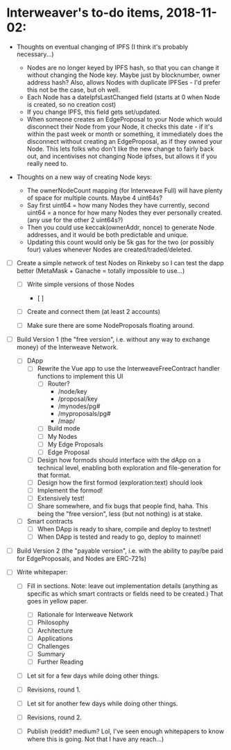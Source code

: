 # Interweaver's to-do items, 2018-11-02:

- Thoughts on eventual changing of IPFS (I think it's probably necessary...)
  - Nodes are no longer keyed by IPFS hash, so that you can change it without changing the Node key. Maybe just by blocknumber, owner address hash? Also, allows Nodes with duplicate IPFSes - I'd prefer this not be the case, but oh well.
  - Each Node has a dateIpfsLastChanged field (starts at 0 when Node is created, so no creation cost)
  - If you change IPFS, this field gets set/updated.
  - When someone creates an EdgeProposal to your Node which would disconnect their Node from your Node, it checks this date - if it's within the past week or month or something, it immediately does the disconnect without creating an EdgeProposal, as if they owned your Node. This lets folks who don't like the new change to fairly back out, and incentivises not changing Node ipfses, but allows it if you really need to.
  
- Thoughts on a new way of creating Node keys:
  - The ownerNodeCount mapping (for Interweave Full) will have plenty of space for multiple counts. Maybe 4 uint64s?
  - Say first uint64 = how many Nodes they have currently, second uint64 = a nonce for how many Nodes they ever personally created. (any use for the other 2 uint64s?)
  - Then you could use keccak(ownerAddr, nonce) to generate Node addresses, and it would be both predictable and unique.
  - Updating this count would only be 5k gas for the two (or possibly four) values whenever Nodes are created/traded/deleted.

- [ ] Create a simple network of test Nodes on Rinkeby so I can test the dapp better (MetaMask + Ganache = totally impossible to use...)
  - [ ] Write simple versions of those Nodes
    - [ ]
  - [ ] Create and connect them (at least 2 accounts)
  - [ ] Make sure there are some NodeProposals floating around.
  

- [ ] Build Version 1 (the "free version", i.e. without any way to exchange money) of the Interweave Network.
  - [ ] DApp
    - [ ] Rewrite the Vue app to use the InterweaveFreeContract handler functions to implement this UI
      - [ ] Router?
        - /node/key
        - /proposal/key
        - /mynodes/pg#
        - /myproposals/pg#
        - /map/
      - [ ] Build mode
      - [ ] My Nodes
      - [ ] My Edge Proposals
      - [ ] Edge Proposal
    - [ ] Design how formods should interface with the dApp on a technical level, enabling both exploration and file-generation for that format.
    - [ ] Design how the first formod (exploration:text) should look
    - [ ] Implement the formod!
    - [ ] Extensively test!
    - [ ] Share somewhere, and fix bugs that people find, haha. This being the "free version", less (but not nothing) is at stake.
  - [ ] Smart contracts
    - [ ] When DApp is ready to share, compile and deploy to testnet!
    - [ ] When DApp is tested and ready to go, deploy to mainnet!
    
- [ ] Build Version 2 (the "payable version", i.e. with the ability to pay/be paid for EdgeProposals, and Nodes are ERC-721s)

- [ ] Write whitepaper:
    - [ ] Fill in sections. Note: leave out implementation details (anything as specific as which smart contracts or fields need to be created.) That goes in yellow paper.
      - [ ] Rationale for Interweave Network
      - [ ] Philosophy
      - [ ] Architecture
      - [ ] Applications
      - [ ] Challenges
      - [ ] Summary
      - [ ] Further Reading
    - [ ] Let sit for a few days while doing other things.
    - [ ] Revisions, round 1.
    - [ ] Let sit for another few days while doing other things.
    - [ ] Revisions, round 2.
    - [ ] Publish (reddit? medium? Lol, I've seen enough whitepapers to know where this is going. Not that I have any reach...)
 



 
